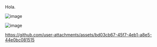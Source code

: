 Hola.


![image](https://github.com/user-attachments/assets/e33e74d8-12e2-4f93-a564-87d93b5a51e6)


![image](https://github.com/user-attachments/assets/4fbd56e3-59b2-4513-a694-f7013ffc00b9)




https://github.com/user-attachments/assets/bd03cb67-45f7-4eb1-a8e5-44e0bc081515

